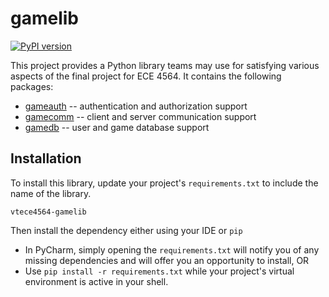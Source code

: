 gamelib
=======

[![PyPI version](https://badge.fury.io/py/vtece4564-gamelib.svg)](https://badge.fury.io/py/vtece4564-gamelib)

This project provides a Python library teams may use for
satisfying various aspects of the final project for ECE 4564.
It contains the following packages:

* [gameauth](src/main/python/gameauth/README.md) -- authentication and authorization support
* [gamecomm](src/main/python/gamecomm/README.md) -- client and server communication support
* [gamedb](src/main/python/gamedb/README.md) -- user and game database support

Installation
------------

To install this library, update your project's `requirements.txt` to include
the name of the library.

```
vtece4564-gamelib
```

Then install the dependency either using your IDE or `pip`

* In PyCharm, simply opening the `requirements.txt` will notify you of any  
  missing dependencies and will offer you an opportunity to install, OR
* Use `pip install -r requirements.txt` while your project's virtual
  environment is active in your shell.


